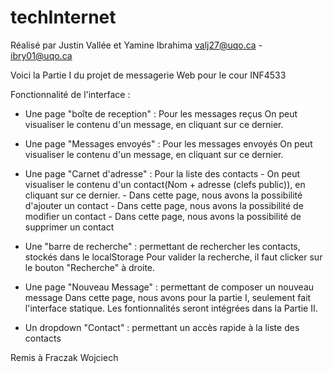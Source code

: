 # techInternet
Réalisé par Justin Vallée et Yamine Ibrahima
            valj27@uqo.ca  -  ibry01@uqo.ca
            
Voici la Partie I du projet de messagerie Web pour le cour INF4533

Fonctionnalité de l'interface :

  - Une page "boîte de reception" : Pour les messages reçus
          On peut visualiser le contenu d'un message, en cliquant sur ce dernier.
          
  - Une page "Messages envoyés" : Pour les messages envoyés
          On peut visualiser le contenu d'un message, en cliquant sur ce dernier.
          
  - Une page "Carnet d'adresse" : Pour la liste des contacts
        - On peut visualiser le contenu d'un contact(Nom + adresse (clefs public)), en cliquant sur ce dernier.
        - Dans cette page, nous avons la possibilité d'ajouter un contact
        - Dans cette page, nous avons la possibilité de modifier un contact
        - Dans cette page, nous avons la possibilité de supprimer un contact

  - Une "barre de recherche" : permettant de rechercher les contacts, stockés dans le localStorage
         Pour valider la recherche, il faut clicker sur le bouton "Recherche" à droite.
         
  - Une page "Nouveau Message" : permettant de composer un nouveau message
         Dans cette page, nous avons pour la partie I, seulement fait l'interface statique.
         Les fontionnalités seront intégrées dans la Partie II.
         
  - Un dropdown "Contact" : permettant un accès rapide à la liste des contacts






Remis à Fraczak Wojciech 
